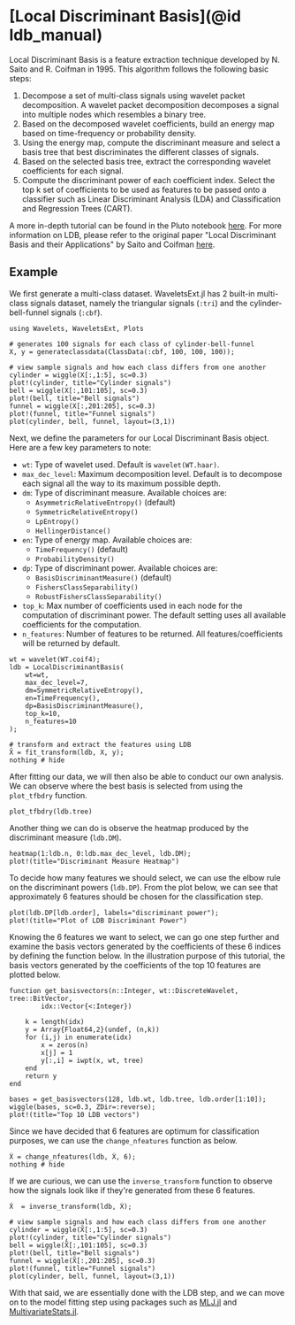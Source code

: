 # [Local Discriminant Basis](@id ldb_manual)

Local Discriminant Basis is a feature extraction technique developed by N. Saito and R. Coifman in 1995. This algorithm follows the following basic steps:

1. Decompose a set of multi-class signals using wavelet packet decomposition. A wavelet packet decomposition decomposes a signal into multiple nodes which resembles a binary tree.
2. Based on the decomposed wavelet coefficients, build an energy map based on time-frequency or probability density.
3. Using the energy map, compute the discriminant measure and select a basis tree that best discriminates the different classes of signals.
4. Based on the selected basis tree, extract the corresponding wavelet coefficients for each signal.
5. Compute the discriminant power of each coefficient index. Select the top k set of coefficients to be used as features to be passed onto a classifier such as Linear Discriminant Analysis (LDA) and Classification and Regression Trees (CART).

A more in-depth tutorial can be found in the Pluto notebook [here](https://github.com/ShozenD/LDBExperiments). For more information on LDB, please refer to the original paper "Local Discriminant Basis and their Applications" by Saito and Coifman [here](https://www.math.ucdavis.edu/~saito/publications/saito_ldb_jmiv.pdf).

## Example
We first generate a multi-class dataset. WaveletsExt.jl has 2 built-in multi-class signals dataset, namely the triangular signals (`:tri`) and the cylinder-bell-funnel signals (`:cbf`).
```@example ldb_tutorial
using Wavelets, WaveletsExt, Plots

# generates 100 signals for each class of cylinder-bell-funnel
X, y = generateclassdata(ClassData(:cbf, 100, 100, 100));

# view sample signals and how each class differs from one another
cylinder = wiggle(X[:,1:5], sc=0.3)
plot!(cylinder, title="Cylinder signals")
bell = wiggle(X[:,101:105], sc=0.3)
plot!(bell, title="Bell signals")
funnel = wiggle(X[:,201:205], sc=0.3)
plot!(funnel, title="Funnel signals")
plot(cylinder, bell, funnel, layout=(3,1))
```

Next, we define the parameters for our Local Discriminant Basis object. Here are a few key parameters to note:
* `wt`: Type of wavelet used. Default is `wavelet(WT.haar)`.
* `max_dec_level`: Maximum decomposition level. Default is to decompose each signal all the way to its maximum possible depth.
* `dm`: Type of discriminant measure. Available choices are:
    - `AsymmetricRelativeEntropy()` (default)
    - `SymmetricRelativeEntropy()`
    - `LpEntropy()`
    - `HellingerDistance()`
* `en`: Type of energy map. Available choices are:
    - `TimeFrequency()` (default)
    - `ProbabilityDensity()`
* `dp`: Type of discriminant power. Available choices are:
    - `BasisDiscriminantMeasure()` (default)
    - `FishersClassSeparability()`
    - `RobustFishersClassSeparability()`
* `top_k`: Max number of coefficients used in each node for the computation of discriminant power. The default setting uses all available coefficients for the computation.
* `n_features`: Number of features to be returned. All features/coefficients will be returned by default.
```@example ldb_tutorial
wt = wavelet(WT.coif4);
ldb = LocalDiscriminantBasis(
    wt=wt, 
    max_dec_level=7,
    dm=SymmetricRelativeEntropy(), 
    en=TimeFrequency(),
    dp=BasisDiscriminantMeasure(),
    top_k=10,
    n_features=10
);

# transform and extract the features using LDB
X̂ = fit_transform(ldb, X, y);
nothing # hide
```

After fitting our data, we will then also be able to conduct our own analysis. We can observe where the best basis is selected from using the `plot_tfbdry` function.
```@example ldb_tutorial
plot_tfbdry(ldb.tree)
```

Another thing we can do is observe the heatmap produced by the discriminant measure (`ldb.DM`).
```@example ldb_tutorial
heatmap(1:ldb.n, 0:ldb.max_dec_level, ldb.DM);
plot!(title="Discriminant Measure Heatmap")
```

To decide how many features we should select, we can use the elbow rule on the discriminant powers (`ldb.DP`). From the plot below, we can see that approximately 6 features should be chosen for the classification step.
```@example ldb_tutorial
plot(ldb.DP[ldb.order], labels="discriminant power");
plot!(title="Plot of LDB Discriminant Power")
```

Knowing the 6 features we want to select, we can go one step further and examine the basis vectors generated by the coefficients of these 6 indices by defining the function below. In the illustration purpose of this tutorial, the basis vectors generated by the coefficients of the top 10 features are plotted below.
```@example ldb_tutorial
function get_basisvectors(n::Integer, wt::DiscreteWavelet, tree::BitVector,
        idx::Vector{<:Integer})

    k = length(idx)
    y = Array{Float64,2}(undef, (n,k))
    for (i,j) in enumerate(idx)
        x = zeros(n)
        x[j] = 1
        y[:,i] = iwpt(x, wt, tree)
    end
    return y
end

bases = get_basisvectors(128, ldb.wt, ldb.tree, ldb.order[1:10]);
wiggle(bases, sc=0.3, ZDir=:reverse);
plot!(title="Top 10 LDB vectors")
```

Since we have decided that 6 features are optimum for classification purposes, we can use the `change_nfeatures` function as below.
```@example ldb_tutorial
X̂ = change_nfeatures(ldb, X̂, 6);
nothing # hide
```

If we are curious, we can use the `inverse_transform` function to observe how the signals look like if they're generated from these 6 features.
```@example ldb_tutorial
X̃  = inverse_transform(ldb, X̂);

# view sample signals and how each class differs from one another
cylinder = wiggle(X̃[:,1:5], sc=0.3)
plot!(cylinder, title="Cylinder signals")
bell = wiggle(X̃[:,101:105], sc=0.3)
plot!(bell, title="Bell signals")
funnel = wiggle(X̃[:,201:205], sc=0.3)
plot!(funnel, title="Funnel signals")
plot(cylinder, bell, funnel, layout=(3,1))
```

With that said, we are essentially done with the LDB step, and we can move on to the model fitting step using packages such as [MLJ.jl](https://alan-turing-institute.github.io/MLJ.jl/stable/) and [MultivariateStats.jl](https://multivariatestatsjl.readthedocs.io/en/latest/).